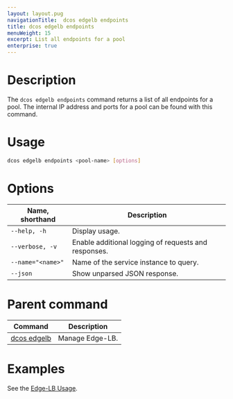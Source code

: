 ```yaml
---
layout: layout.pug
navigationTitle:  dcos edgelb endpoints
title: dcos edgelb endpoints
menuWeight: 15
excerpt: List all endpoints for a pool
enterprise: true
---
```


# Description
The `dcos edgelb endpoints` command returns a list of all endpoints for a pool. The internal IP address and ports for a pool can be found with this command.


# Usage

```bash
dcos edgelb endpoints <pool-name> [options]
```

# Options

| Name, shorthand | Description |
|-----------------|-------------|
| `--help, -h`   | Display usage. |
| `--verbose, -v`   | Enable additional logging of requests and responses. |
| `--name="<name>"`   | Name of the service instance to query. |
| `--json` | Show unparsed JSON response. |

# Parent command

| Command | Description |
|---------|-------------|
| [dcos edgelb](../../cli-reference/) |  Manage Edge-LB. |

# Examples

See the [Edge-LB Usage](../../usage/).
